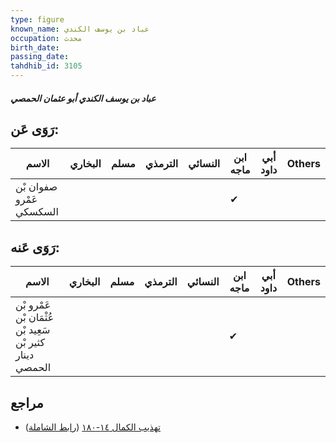 ```yaml
---
type: figure
known_name: عباد بن يوسف الكندي
occupation: محدث
birth_date:
passing_date:
tahdhib_id: 3105
---
```

##### عباد بن يوسف الكندي أبو عثمان الحمصي

## رَوَى عَن:
| الاسم                    | البخاري | مسلم | الترمذي | النسائي | ابن ماجه | أبي داود | Others |
| ------------------------ | ------- | ---- | ------- | ------- | -------- | -------- | ------ |
| صفوان بْن عَمْرو السكسكي |         |      |         |         | ✔        |          |        |
## رَوَى عَنه:
| الاسم                                                    | البخاري | مسلم | الترمذي | النسائي | ابن ماجه | أبي داود | Others |
| -------------------------------------------------------- | ------- | ---- | ------- | ------- | -------- | -------- | ------ |
| عَمْرو بْن عُثْمَان بْن سَعِيد بْن كثير بْن دينار الحمصي |         |      |         |         | ✔        |          |        |
## مراجع
- [تهذيب الكمال ١٤-١٨٠](obsidian://open?vault=Tahdhib-al-Kamal&file=Figures/٣١٠٥-عباد%20بن%20يوسف%20الكندي%20أبو%20عثمان%20الحمصي) ([رابط الشاملة](https://shamela.ws/book/3722/7108))
